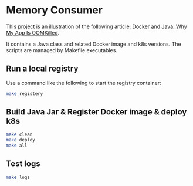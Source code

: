 # Memory Consumer

This project is an illustration of the following article:
[Docker and Java: Why My App Is OOMKilled](https://dzone.com/articles/why-my-java-application-is-oomkilled).

It contains a Java class and related Docker image and k8s versions.
The scripts are managed by Makefile executables.

## Run a local registry

Use a command like the following to start the registry container:

```bash
make registery
```

## Build Java Jar & Register Docker image & deploy k8s

```bash
make clean
make deploy
make all
```

## Test logs

```bash
make logs
```
